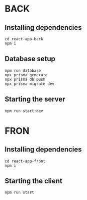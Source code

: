 # BACK

## Installing dependencies

```
cd react-app-back
npm i
```

## Database setup

```
npm run database
npx prisma generate
npx prisma db push
npx prisma migrate dev
```

## Starting the server

```
npm run start:dev
```

# FRON

## Installing dependencies

```
cd react-app-front
npm i
```

## Starting the client

```
npm run start
```
